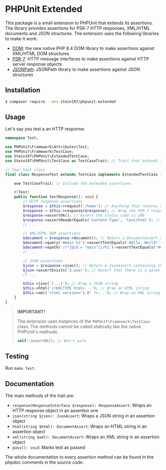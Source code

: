 # PHPUnit Extended
This package is a small extension to PHPUnit that extends its assertions. The library provides assertions for PSR-7 HTTP responses, XML/HTML documents and JSON structures. The extension uses the following libraries to make it work:
- [DOM](https://www.php.net/manual/en/book.dom.php): the new native PHP 8.4 DOM library to make assertions against XML/HTML DOM structures
- [PSR-7](https://www.php-fig.org/psr/psr-7/): HTTP message interfaces to make assertions against HTTP server response objects
- [JSONPath](https://github.com/Galbar/JsonPath-PHP): JSONPath library to make assertions against JSON structures

## Installation
```bash
$ composer require --dev stein197/phpunit-extended
```

## Usage
Let's say you test a an HTTP response:
```php
namespace Test;

use PHPUnit\Framework\Attributes\Test;
use PHPUnit\Framework\TestCase;
use Stein197\PHPUnit\ExtendedTestCase;
use Stein197\PHPUnit\TestCase as TestCaseTrait; // Trait that extends the basic PHPUnit assertion functionality and implements the ExtendedTestCase interface

// Your test class
final class ResponseTest extends TestCase implements ExtendedTestCase {

	use TestCaseTrait; // Include the extended assertions

	#[Test]
	public function testResponse(): void {
		// HTTP response assertions
		$response = $this->request('/home'); // Anything that returns a PSR-7 response object
		$response = $this->response($response); // Wrap the PSR-7 response in an assertion object
		$response->assertOk(); // Assert the status code is 200
		$response->assertHeaderEquals('Content-Type', 'text/html'); // Assert that there is a header 'Content-Type' with the value 'text/html'
		// ...

		// XML/HTML DOM assertions
		$document = $response->document(); // Return a DocumentAssert assertion object containing the response body
		$document->query('#main h1')->assertTextEquals('Hello, World!'); // Query elements by query selector an assert
		$document->xpath('//*[@id = "main"]//h1')->assertTextEquals('Hello, World!'); // The the same but using XPath
		// ...

		// JSON assertions
		$json = $response->json(); // Return a JsonAssert containing the response body
		$json->assertExists('$.user'); // Assert that there is a given JSONPath
		// ...

		$this->json('{...}'); // Wrap a JSON string
		$this->html('<!DOCTYPE html>...'); // Wrap an HTML string
		$this->xml('<?xml version="1.0" ?>...'); // Wrap an XML string
	}
}
```

> **IMPORTANT!**
>
> The extension uses instances of the `PHPUnit\Framework\TestCase` class. The methods cannot be called statically like the native PHPUnit's methods:
> ```php
> self::assertOk(); // Won't work
> ```

## Testing
Run `make test`.

## Documentation
The main methods of the trait are:
- `response(ResponseInterface $response): ResponseAssert`: Wraps an HTTP response object in an assertion one
- `json(string $json): JsonAssert`: Wraps a JSON string in an assertion object
- `html(string $html): DocumentAssert`: Wraps an HTML string in an assertion object
- `xml(string $xml): DocumentAssert`: Wraps an XML string in an assertion object
- `pass(): void`: Marks test as passed

The whole documentation to every assertion method can be found in the phpdoc comments in the source code.
